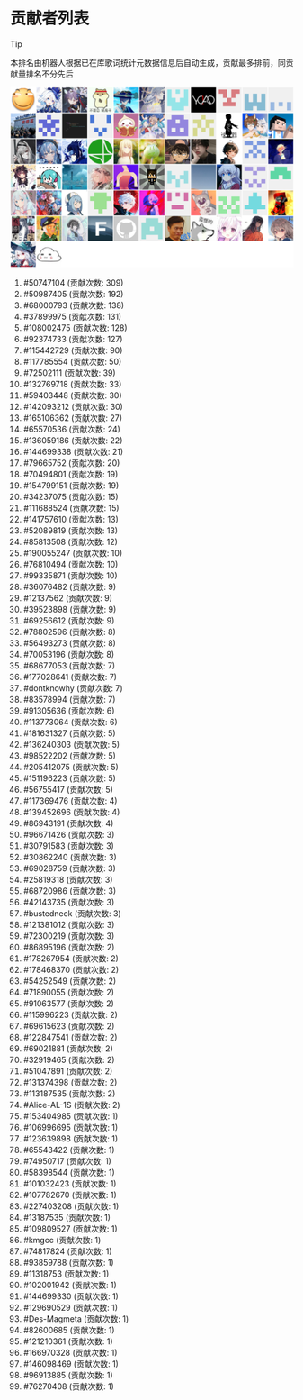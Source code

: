# 贡献者列表

> [!TIP]
> 本排名由机器人根据已在库歌词统计元数据信息后自动生成，贡献最多排前，同贡献量排名不分先后

![贡献者头像画廊](./CONTRIBUTORS.svg)

1. #50747104 (贡献次数: 309)
2. #50987405 (贡献次数: 192)
3. #68000793 (贡献次数: 138)
4. #37899975 (贡献次数: 131)
5. #108002475 (贡献次数: 128)
6. #92374733 (贡献次数: 127)
7. #115442729 (贡献次数: 90)
8. #117785554 (贡献次数: 50)
9. #72502111 (贡献次数: 39)
10. #132769718 (贡献次数: 33)
11. #59403448 (贡献次数: 30)
12. #142093212 (贡献次数: 30)
13. #165106362 (贡献次数: 27)
14. #65570536 (贡献次数: 24)
15. #136059186 (贡献次数: 22)
16. #144699338 (贡献次数: 21)
17. #79665752 (贡献次数: 20)
18. #70494801 (贡献次数: 19)
19. #154799151 (贡献次数: 19)
20. #34237075 (贡献次数: 15)
21. #111688524 (贡献次数: 15)
22. #141757610 (贡献次数: 13)
23. #52089819 (贡献次数: 13)
24. #85813508 (贡献次数: 12)
25. #190055247 (贡献次数: 10)
26. #76810494 (贡献次数: 10)
27. #99335871 (贡献次数: 10)
28. #36076482 (贡献次数: 9)
29. #12137562 (贡献次数: 9)
30. #39523898 (贡献次数: 9)
31. #69256612 (贡献次数: 9)
32. #78802596 (贡献次数: 8)
33. #56493273 (贡献次数: 8)
34. #70053196 (贡献次数: 8)
35. #68677053 (贡献次数: 7)
36. #177028641 (贡献次数: 7)
37. #dontknowhy (贡献次数: 7)
38. #83578994 (贡献次数: 7)
39. #91305636 (贡献次数: 6)
40. #113773064 (贡献次数: 6)
41. #181631327 (贡献次数: 5)
42. #136240303 (贡献次数: 5)
43. #98522202 (贡献次数: 5)
44. #205412075 (贡献次数: 5)
45. #151196223 (贡献次数: 5)
46. #56755417 (贡献次数: 5)
47. #117369476 (贡献次数: 4)
48. #139452696 (贡献次数: 4)
49. #86943191 (贡献次数: 4)
50. #96671426 (贡献次数: 3)
51. #30791583 (贡献次数: 3)
52. #30862240 (贡献次数: 3)
53. #69028759 (贡献次数: 3)
54. #25819318 (贡献次数: 3)
55. #68720986 (贡献次数: 3)
56. #42143735 (贡献次数: 3)
57. #bustedneck (贡献次数: 3)
58. #121381012 (贡献次数: 3)
59. #72300219 (贡献次数: 3)
60. #86895196 (贡献次数: 2)
61. #178267954 (贡献次数: 2)
62. #178468370 (贡献次数: 2)
63. #54252549 (贡献次数: 2)
64. #71890055 (贡献次数: 2)
65. #91063577 (贡献次数: 2)
66. #115996223 (贡献次数: 2)
67. #69615623 (贡献次数: 2)
68. #122847541 (贡献次数: 2)
69. #69021881 (贡献次数: 2)
70. #32919465 (贡献次数: 2)
71. #51047891 (贡献次数: 2)
72. #131374398 (贡献次数: 2)
73. #113187535 (贡献次数: 2)
74. #Alice-AL-1S (贡献次数: 2)
75. #153404985 (贡献次数: 1)
76. #106996695 (贡献次数: 1)
77. #123639898 (贡献次数: 1)
78. #65543422 (贡献次数: 1)
79. #74950717 (贡献次数: 1)
80. #58398544 (贡献次数: 1)
81. #101032423 (贡献次数: 1)
82. #107782670 (贡献次数: 1)
83. #227403208 (贡献次数: 1)
84. #13187535 (贡献次数: 1)
85. #109809527 (贡献次数: 1)
86. #kmgcc (贡献次数: 1)
87. #74817824 (贡献次数: 1)
88. #93859788 (贡献次数: 1)
89. #11318753 (贡献次数: 1)
90. #102001942 (贡献次数: 1)
91. #144699330 (贡献次数: 1)
92. #129690529 (贡献次数: 1)
93. #Des-Magmeta (贡献次数: 1)
94. #82600685 (贡献次数: 1)
95. #121210361 (贡献次数: 1)
96. #166970328 (贡献次数: 1)
97. #146098469 (贡献次数: 1)
98. #96913885 (贡献次数: 1)
99. #76270408 (贡献次数: 1)
